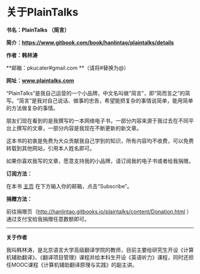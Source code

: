 # 关于PlainTalks

**书名：PlainTalks （简言）**

**简介：https://www.gitbook.com/book/hanlintao/plaintalks/details**

**作者：韩林涛**

**邮箱：pkucater#gmail.com **（请将#替换为@）

**网址：www.plaintalks.com**

“PlainTalks”是我自己运营的一个小品牌，中文名叫做“简言”，即“简而言之”的简写。“简言”是我对自己说话、做事的忠告，希望能把复杂的事情说简单，能用简单的方法做复杂的事情。

朋友们现在看到的是我撰写的一本网络电子书，一部分内容来源于我过去在不同平台上撰写的文章，一部分内容是我现在不断更新的新文章。

这本书的初衷是免费为大众贡献我自己学到的知识，所有内容均不收费，可以免费转载到其他网站，引用本人姓名即可。

如果你喜欢我写的文章，愿意支持我的小品牌，请订阅我的电子书或者给我捐赠。

**订阅方法：**

在本书 [主页](http://hanlintao.gitbooks.io/plaintalks/)  在下方输入你的邮箱，点击“Subscribe”。

**捐赠方法：**

前往捐赠页（http://hanlintao.gitbooks.io/plaintalks/content/Donation.html ） 通过支付宝给我捐赠任意数额即可。



---

**关于作者**

我叫韩林涛，是北京语言大学高级翻译学院的教师，目前主要给研究生开设《计算机辅助翻译》、《翻译项目管理》课程并给本科生开设《英语听力》课程，同时还担任MOOC课程《计算机辅助翻译原理与实践》的副主讲。

